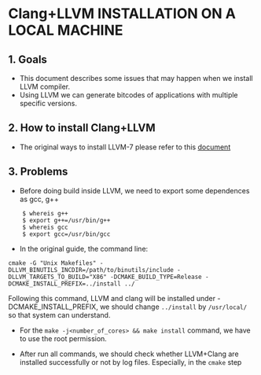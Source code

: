 # Clang+LLVM INSTALLATION ON A LOCAL MACHINE

## 1. Goals
- This document describes some issues that may happen when we install LLVM compiler.
- Using LLVM we can generate bitcodes of applications with multiple specific versions.

## 2. How to install Clang+LLVM
- The original ways to install LLVM-7 please refer to this [document](https://github.com/shamedgh/temporal-specialization/blob/master/INSTALL.md#2-llvm-passes)

## 3. Problems
- Before doing build inside LLVM, we need to export some dependences as gcc, g++
```
    $ whereis g++
    $ export g++=/usr/bin/g++
    $ whereis gcc 
    $ export gcc=/usr/bin/gcc
```
- In the original guide, the command line:
```
cmake -G "Unix Makefiles" -DLLVM_BINUTILS_INCDIR=/path/to/binutils/include -DLLVM_TARGETS_TO_BUILD="X86" -DCMAKE_BUILD_TYPE=Release -DCMAKE_INSTALL_PREFIX=../install ../
```
Following this command, LLVM and clang will be installed under -DCMAKE_INSTALL_PREFIX, we should change `../install` by `/usr/local/` so that system can understand.

- For the `make -j<number_of_cores> && make install` command, we have to use the root permission.

- After run all commands, we should check whether LLVM+Clang are installed successfully or not by log files. Especially, in the `cmake` step 
